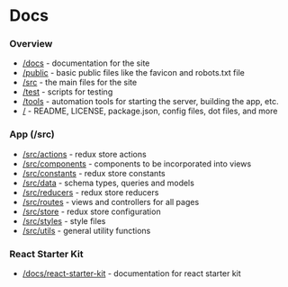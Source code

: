 # Docs

### Overview

- [/docs](/docs) - documentation for the site
- [/public](/public) - basic public files like the favicon and robots.txt file
- [/src](/src) - the main files for the site
- [/test](/test) - scripts for testing
- [/tools](/tools) - automation tools for starting the server, building the app, etc.
- [/](/) - README, LICENSE, package.json, config files, dot files, and more

### App (/src)

- [/src/actions](/src/actions) - redux store actions
- [/src/components](/src/components) - components to be incorporated into views
- [/src/constants](/src/constants) - redux store constants
- [/src/data](/src/data) - schema types, queries and models
- [/src/reducers](/src/reducers) - redux store reducers
- [/src/routes](/src/routes) - views and controllers for all pages
- [/src/store](/src/store) - redux store configuration
- [/src/styles](/src/styles) - style files
- [/src/utils](/src/utils) - general utility functions

### React Starter Kit

- [/docs/react-starter-kit](./react-starter-kit) - documentation for react starter kit
